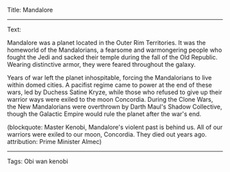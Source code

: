 Title: Mandalore

----

Text: 

Mandalore was a planet located in the Outer Rim Territories. It was the homeworld of the Mandalorians, a fearsome and warmongering people who fought the Jedi and sacked their temple during the fall of the Old Republic. Wearing distinctive armor, they were feared throughout the galaxy.

Years of war left the planet inhospitable, forcing the Mandalorians to live within domed cities. A pacifist regime came to power at the end of these wars, led by Duchess Satine Kryze, while those who refused to give up their warrior ways were exiled to the moon Concordia. During the Clone Wars, the New Mandalorians were overthrown by Darth Maul's Shadow Collective, though the Galactic Empire would rule the planet after the war's end.

(blockquote: Master Kenobi, Mandalore's violent past is behind us. All of our warriors were exiled to our moon, Concordia. They died out years ago. attribution: Prime Minister Almec)

----

Tags: Obi wan kenobi